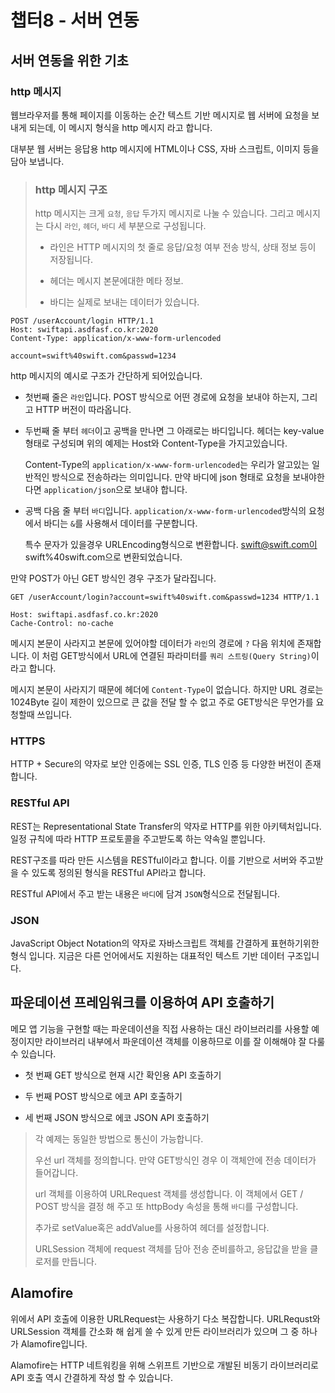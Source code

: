 # 챕터8 - 서버 연동

## 서버 연동을 위한 기초

### http 메시지

 웹브라우저를 통해 페이지를 이동하는 순간 텍스트 기반 메시지로 웹 서버에 요청을 보내게 되는데, 이 메시지 형식을 http 메시지 라고 합니다.

 대부분 웹 서버는 응답용 http 메시지에 HTML이나 CSS, 자바 스크립트, 이미지 등을 담아 보냅니다.

> ### http 메시지 구조
> 
> http 메시지는 크게 `요청`, `응답` 두가지 메시지로 나눌 수 있습니다. 그리고 메시지는 다시 `라인`, `헤더`, `바디` 세 부분으로 구성됩니다.
> 
> - 라인은 HTTP 메시지의 첫 줄로 응답/요청 여부 전송 방식, 상태 정보 등이 저장됩니다.
> 
> - 헤더는 메시지 본문에대한 메타 정보.
> 
> - 바디는 실제로 보내는 데이터가 있습니다.

```http
POST /userAccount/login HTTP/1.1
Host: swiftapi.asdfasf.co.kr:2020
Content-Type: application/x-www-form-urlencoded

account=swift%40swift.com&passwd=1234
```

http 메시지의 예시로 구조가 간단하게 되어있습니다.

- 첫번째 줄은 `라인`입니다. POST 방식으로 어떤 경로에 요청을 보내야 하는지, 그리고 HTTP 버전이 따라옵니다.

- 두번째 줄 부터 `헤더`이고 공백을 만나면 그 아래로는 바디입니다. 헤더는 key-value 형태로 구성되며 위의 예제는 Host와 Content-Type을 가지고있습니다.
  
  Content-Type의 `application/x-www-form-urlencoded`는 우리가 알고있는 일반적인 방식으로 전송하라는 의미입니다. 만약 바디에 json 형태로 요청을 보내야한다면 `application/json`으로 보내야 합니다.

- 공백 다음 줄 부터 `바디`입니다. `application/x-www-form-urlencoded`방식의 요청에서 바디는 `&`를 사용해서 데이터를 구분합니다.
  
  특수 문자가 있을경우 URLEncoding형식으로 변환합니다. swift@swift.com이 swift%40swift.com으로 변환되었습니다.

만약 POST가 아닌 GET 방식인 경우 구조가 달라집니다.

```http
GET /userAccount/login?account=swift%40swift.com&passwd=1234 HTTP/1.1

Host: swiftapi.asdfasf.co.kr:2020
Cache-Control: no-cache
```

 메시지 본문이 사라지고 본문에 있어야할 데이터가 `라인`의 경로에 `?` 다음 위치에 존재합니다. 이 처럼 GET방식에서 URL에 연결된 파라미터를 `쿼리 스트링(Query String)`이라고 합니다.

 메시지 본문이 사라지기 때문에 헤더에 `Content-Type`이 없습니다. 하지만 URL 경로는 1024Byte 길이 제한이 있으므로 큰 값을 전달 할 수 없고 주로 GET방식은 무언가를 요청할때 쓰입니다.



### HTTPS

HTTP + Secure의 약자로 보안 인증에는 SSL 인증, TLS 인증 등 다양한 버전이 존재합니다.



### RESTful API

 REST는 Representational State Transfer의 약자로 HTTP를 위한 아키텍처입니다. 일정 규칙에 따라 HTTP 프로토콜을 주고받도록 하는 약속일 뿐입니다.

 REST구조를 따라 만든 시스템을 RESTful이라고 합니다. 이를 기반으로 서버와 주고받을 수 있도록 정의된 형식을 RESTful API라고 합니다.

RESTful API에서 주고 받는 내용은 `바디`에 담겨 `JSON`형식으로 전달됩니다. 



### JSON

JavaScript Object Notation의 약자로 자바스크립트 객체를 간결하게 표현하기위한 형식 입니다. 지금은 다른 언어에서도 지원하는 대표적인 텍스트 기반 데이터 구조입니다.



## 파운데이션 프레임워크를 이용하여 API 호출하기

메모 앱 기능을 구현할 때는 파운데이션을 직접 사용하는 대신 라이브러리를 사용할 예정이지만 라이브러리 내부에서 파운데이션 객체를 이용하므로 이를 잘 이해해야 잘 다룰 수 있습니다.

- 첫 번째 GET 방식으로 현재 시간 확인용 API 호출하기

- 두 번째 POST 방식으로 에코 API 호출하기

- 세 번째 JSON 방식으로 에코 JSON API 호출하기

> 각 예제는 동일한 방법으로 통신이 가능합니다.
> 
> 우선 url 객체를 정의합니다. 만약 GET방식인 경우 이 객체안에 전송 데이터가 들어갑니다.
> 
> url 객체를 이용하여 URLRequest 객체를 생성합니다. 이 객체에서 GET / POST 방식을 결정 해 주고 또 httpBody 속성을 통해 `바디`를 구성합니다. 
> 
> 추가로 setValue혹은 addValue를 사용하여 헤더를 설정합니다.
> 
> URLSession 객체에 request 객체를 담아 전송 준비를하고, 응답값을 받을 클로저를 만듭니다.



## Alamofire

 위에서 API 호출에 이용한 URLRequest는 사용하기 다소 복잡합니다. URLRequst와 URLSession 객체를 간소화 해 쉽게 쓸 수 있게 만든 라이브러리가 있으며 그 중 하나가 Alamofire입니다.

 Alamofire는 HTTP 네트워킹을 위해 스위프트 기반으로 개발된 비동기 라이브러리로 API 호출 역시 간결하게 작성 할 수 있습니다.


